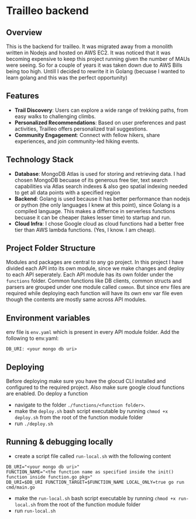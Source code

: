 # Trailleo backend

## Overview

This is the backend for trailleo. It was migrated away from a monolith written in Nodejs and hosted on AWS EC2. It was noticed that it was becoming expensive to keep this project running given the number of MAUs were seeing. So for a couple of years it was taken down due to AWS Bills being too high. Untill I decided to rewrite it in Golang (becuase I wanted to learn golang and this was the perfect opportunity)

## Features

- **Trail Discovery**: Users can explore a wide range of trekking paths, from easy walks to challenging climbs.
- **Personalized Recommendations**: Based on user preferences and past activities, Trailleo offers personalized trail suggestions.
- **Community Engagement**: Connect with fellow hikers, share experiences, and join community-led hiking events.

## Technology Stack

- **Database**: MongoDB Atlas is used for storing and retrieving data. I had chosen MongoDB becuase of its generous free tier, text search capabilities via Atlas search indexes & also geo spatial indexing needed to get all data points with a specified region
- **Backend**: Golang is used because it has better performance than nodejs or python (the only languages I knew at this point), since Golang is a compiled language. This makes a differnce in serverless functions becuase it can be cheaper (takes lesser time) to startup and run.
- **Cloud Infra**: I chose Google cloud as cloud functions had a better free tier than AWS lambda functions. (Yes, I know. I am cheap).

## Project Folder Structure

Modules and packages are central to any go project. In this project I have divided each API into its own module, since we make changes and deploy to each API seperately. Each API module has its own folder under the `functions` folder. Common functions like DB clients, common structs and parsers are grouped under one module called `common`. But since env files are required while deploying each function will have its own env var file even though the contents are mostly same across API modules.

## Environment variables

env file is `env.yaml` which is present in every API module folder. Add the following to env.yaml:

```
DB_URI: <your mongo db uri>

```

## Deploying

Before deploying make sure you have the glocud CLI installed and configured to the required project. Also make sure google cloud functions are enabled.
Do deploy a function

- navigate to the folder `./functions/<function folder>`.
- make the `deploy.sh` bash script executable by running `chmod +x deploy.sh` from the root of the function module folder
- run `./deploy.sh`

## Running & debugging locally

- create a script file called `run-local.sh` with the following content

```
DB_URI="<your mongo db uri>"
FUNCTION_NAME="<the function name as specified inside the init() function inside function.go pkg>"
DB_URI=$DB_URI FUNCTION_TARGET=$FUNCTION_NAME LOCAL_ONLY=true go run cmd/main.go
```

- make the `run-local.sh` bash script executable by running `chmod +x run-local.sh` from the root of the function module folder
- run `run-local.sh`
